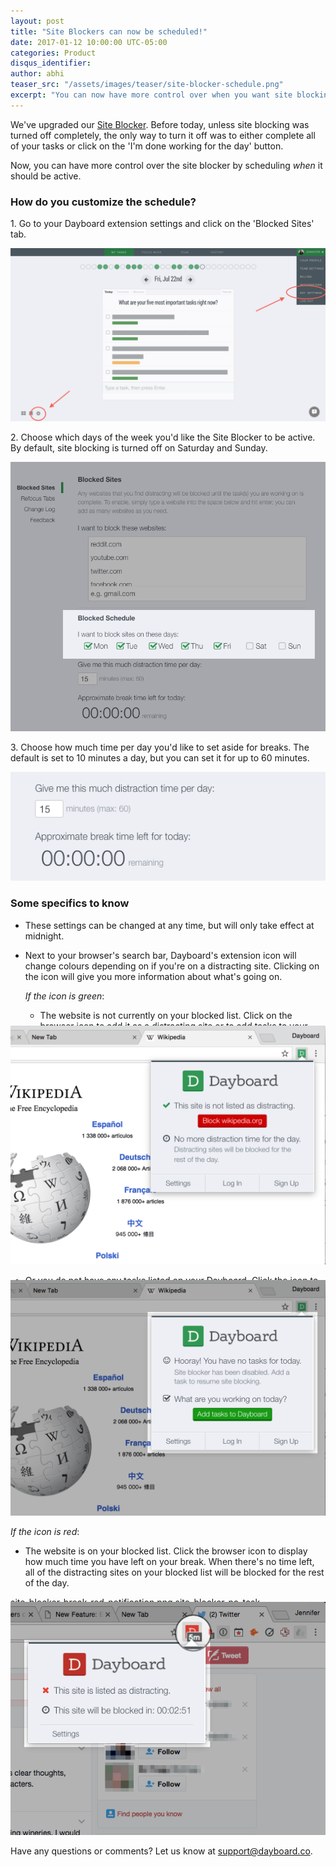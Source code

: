 ```yaml
---
layout: post
title: "Site Blockers can now be scheduled!"
date: 2017-01-12 10:00:00 UTC-05:00
categories: Product
disqus_identifier:
author: abhi
teaser_src: "/assets/images/teaser/site-blocker-schedule.png"
excerpt: "You can now have more control over when you want site blocking to occur using our scheduling feature. Set active days, schedule break times, and quickly see how much distracting time you have left on any given moment."
---
```


We've upgraded our [Site Blocker](https://blog.dayboard.co/website-blocker-chrome). Before today, unless site blocking was turned off completely, the only way to turn it off was to either complete all of your tasks or click on the 'I'm done working for the day' button.

Now, you can have more control over the site blocker by scheduling *when* it should be active.

### How do you customize the schedule?

1\. Go to your Dayboard extension settings and click on the 'Blocked Sites' tab.

<div>  
  <img src="/assets/images/product/extension-setting.png" alt="The settings to Dayboard's Chrome New Tab Page Extension" title="Dayboard's Chrome Extension Settings" />
</div>

2\. Choose which days of the week you'd like the Site Blocker to be active. By default, site blocking is turned off on Saturday and Sunday.

<div>
  <img src="/assets/images/product/site-blocker-break-days-scheduler.png" alt="Schedule the days of the week you'd like Dayboard to help you block distracting sites." title="Dayboard's Site Blocker schedule" />
</div>

3\. Choose how much time per day you'd like to set aside for breaks. The default is set to 10 minutes a day, but you can set it for up to 60 minutes.

<div>
  <img src="/assets/images/product/site-blocker-break-time-scheduler.png" alt="Set aside some break time for those guilty free browsing on your favourite sites." title="Dayboard's Site Blocker break timer" />
</div>

### Some specifics to know

- These settings can be changed at any time, but will only take effect at midnight.
- Next to your browser's search bar, Dayboard's extension icon will change colours depending on if you're on a distracting site. Clicking on the icon will give you more information about what's going on.

  *If the icon is green*:

  - The website is not currently on your blocked list. Click on the browser icon to add it as a distracting site or to add tasks to your Dayboard.

<div style="margin-top: -40px;">
  <img src="/assets/images/product/site-blocker-break-green-notification.png" title="Dayboard's site blocker icon turns green to indicate you're on a website that can be blocked." alt="Dayboard Site Blocker Extension Icon - Green">
</div>
  
  - Or you do not have any tasks listed on your Dayboard. Click the icon to add tasks to your Dayboard.

<div style="margin-top: -40px;">
  <img src="/assets/images/product/site-blocker-no-task-notification.png" title="Dayboard's site blocker are only active when you have a task set in Dayboard." alt="Dayboard Site Blocker Extension Icon - Green">
</div>

  *If the icon is red*:

  - The website is on your blocked list. Click the browser icon to display how much time you have left on your break. When there's no time left, all of the distracting sites on your blocked list will be blocked for the rest of the day.

site-blocker-break-red-notification.png
site-blocker-no-task-notification.png

<div style="margin-top: -40px;">
  <img src="/assets/images/product/site-blocker-break-red-notification.png" title="Dayboard's site blocker icon turns red to indicate you're on a website that is on your blocked list." alt="Dayboard Site Blocker Extension Icon - Red">
</div>

Have any questions or comments? Let us know at [support@dayboard.co](mailto:support@dayboard.co).